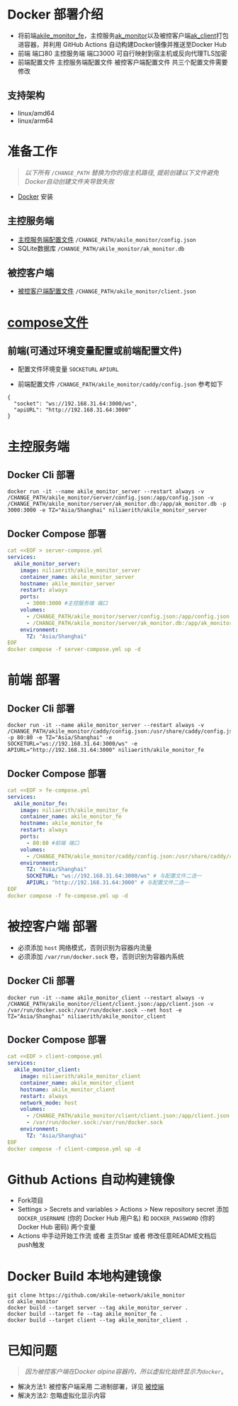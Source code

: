 # Docker 部署介绍

- 将前端[akile_monitor_fe](https://github.com/akile-network/akile_monitor_fe)，主控服务[ak_monitor](https://github.com/akile-network/akile_monitor)以及被控客户端[ak_client](https://github.com/akile-network/akile_monitor)打包进容器，并利用 GitHub Actions 自动构建Docker镜像并推送至Docker Hub
- 前端 端口80 主控服务端 端口3000 可自行映射到宿主机或反向代理TLS加密
- 前端配置文件 主控服务端配置文件 被控客户端配置文件 共三个配置文件需要修改

## 支持架构

- linux/amd64
- linux/arm64

# 准备工作

> *以下所有 `/CHANGE_PATH` 替换为你的宿主机路径, 提前创建以下文件避免Docker自动创建文件夹导致失败*

- [Docker](https://docs.docker.com/get-started/get-docker/) 安装

## 主控服务端

- [主控服务端配置文件](https://github.com/akile-network/akile_monitor/blob/main/config.json) `/CHANGE_PATH/akile_monitor/config.json`
- SQLite数据库 `/CHANGE_PATH/akile_monitor/ak_monitor.db`

## 被控客户端

- [被控客户端配置文件](https://github.com/akile-network/akile_monitor/blob/main/client.json) `/CHANGE_PATH/akile_monitor/client.json`

# [compose文件](./docker-compose.yml)

## 前端(可通过环境变量配置或前端配置文件)

- 配置文件环境变量 `SOCKETURL` `APIURL`

- 前端配置文件 `/CHANGE_PATH/akile_monitor/caddy/config.json` 参考如下
```
{
  "socket": "ws://192.168.31.64:3000/ws",
  "apiURL": "http://192.168.31.64:3000"
}
```

# 主控服务端

## Docker Cli 部署

```
docker run -it --name akile_monitor_server --restart always -v /CHANGE_PATH/akile_monitor/server/config.json:/app/config.json -v /CHANGE_PATH/akile_monitor/server/ak_monitor.db:/app/ak_monitor.db -p 3000:3000 -e TZ="Asia/Shanghai" niliaerith/akile_monitor_server
```

## Docker Compose 部署

```compose.yml
cat <<EOF > server-compose.yml
services:
  akile_monitor_server:
    image: niliaerith/akile_monitor_server
    container_name: akile_monitor_server
    hostname: akile_monitor_server
    restart: always
    ports:
      - 3000:3000 #主控服务端 端口
    volumes:
      - /CHANGE_PATH/akile_monitor/server/config.json:/app/config.json 
      - /CHANGE_PATH/akile_monitor/server/ak_monitor.db:/app/ak_monitor.db
    environment:
      TZ: "Asia/Shanghai"
EOF
docker compose -f server-compose.yml up -d
```

# 前端 部署

## Docker Cli 部署

```
docker run -it --name akile_monitor_server --restart always -v /CHANGE_PATH/akile_monitor/caddy/config.json:/usr/share/caddy/config.json -p 80:80 -e TZ="Asia/Shanghai" -e SOCKETURL="ws://192.168.31.64:3000/ws" -e APIURL="http://192.168.31.64:3000" niliaerith/akile_monitor_fe
```

## Docker Compose 部署

```compose.yml
cat <<EOF > fe-compose.yml
services:
  akile_monitor_fe:
    image: niliaerith/akile_monitor_fe
    container_name: akile_monitor_fe
    hostname: akile_monitor_fe
    restart: always
    ports:
      - 80:80 #前端 端口
    volumes:
      - /CHANGE_PATH/akile_monitor/caddy/config.json:/usr/share/caddy/config.json # 与环境变量二选一
    environment:
      TZ: "Asia/Shanghai"
      SOCKETURL: "ws://192.168.31.64:3000/ws" # 与配置文件二选一
      APIURL: "http://192.168.31.64:3000" # 与配置文件二选一
EOF
docker compose -f fe-compose.yml up -d
```

# 被控客户端 部署

- 必须添加 `host` 网络模式，否则识别为容器内流量
- 必须添加 `/var/run/docker.sock` 卷，否则识别为容器内系统

## Docker Cli 部署

```
docker run -it --name akile_monitor_client --restart always -v /CHANGE_PATH/akile_monitor/client/client.json:/app/client.json -v /var/run/docker.sock:/var/run/docker.sock --net host -e TZ="Asia/Shanghai" niliaerith/akile_monitor_client
```

## Docker Compose 部署

```compose.yml
cat <<EOF > client-compose.yml
services:
  akile_monitor_client:
    image: niliaerith/akile_monitor_client
    container_name: akile_monitor_client
    hostname: akile_monitor_client
    restart: always
    network_mode: host
    volumes:
      - /CHANGE_PATH/akile_monitor/client/client.json:/app/client.json
      - /var/run/docker.sock:/var/run/docker.sock
    environment:
      TZ: "Asia/Shanghai"
EOF
docker compose -f client-compose.yml up -d
```

# Github Actions 自动构建镜像

- Fork项目
- Settings > Secrets and variables > Actions > New repository secret 添加 `DOCKER_USERNAME` (你的 Docker Hub 用户名) 和 `DOCKER_PASSWORD` (你的 Docker Hub 密码) 两个变量
- Actions 中手动开始工作流 或者 主页Star 或者 修改任意README文档后push触发

# Docker Build 本地构建镜像

```
git clone https://github.com/akile-network/akile_monitor
cd akile_monitor
docker build --target server --tag akile_monitor_server .
docker build --target fe --tag akile_monitor_fe .
docker build --target client --tag akile_monitor_client .
```

# 已知问题

> *因为被控客户端在Docker alpine容器内，所以虚拟化始终显示为`docker`*。
- 解决方法1: 被控客户端采用 二进制部署，详见 [被控端](./README.md)
- 解决方法2: 忽略虚拟化显示内容
